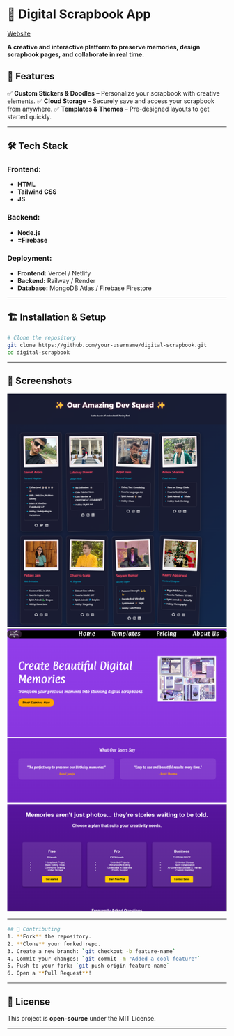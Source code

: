 # 📖 Digital Scrapbook App

[Website](https://scrapvault.netlify.app/)

**A creative and interactive platform to preserve memories, design scrapbook pages, and collaborate in real time.**

## 🚀 Features

✅ **Custom Stickers & Doodles** – Personalize your scrapbook with creative elements.
✅ **Cloud Storage** – Securely save and access your scrapbook from anywhere.
✅ **Templates & Themes** – Pre-designed layouts to get started quickly.

---

## 🛠 Tech Stack

### **Frontend:**
- **HTML**
- **Tailwind CSS** 
- **JS**

### **Backend:**
- **Node.js**
- **=Firebase** 

### **Deployment:**
- **Frontend:** Vercel / Netlify
- **Backend:** Railway / Render
- **Database:** MongoDB Atlas / Firebase Firestore

---

## 🏗 Installation & Setup

```bash
# Clone the repository
git clone https://github.com/your-username/digital-scrapbook.git
cd digital-scrapbook
```
---



## 📸 Screenshots

![Alt text](/assets/image5%20(1).png)
![Alt text](/assets/image5%20(2).png)
![Alt text](/assets/image5%20(3).png)
![Alt text](/assets/image5%20(4).png)


---
```bash
## 🤝 Contributing
1. **Fork** the repository.
2. **Clone** your forked repo.
3. Create a new branch: `git checkout -b feature-name`
4. Commit your changes: `git commit -m "Added a cool feature"`
5. Push to your fork: `git push origin feature-name`
6. Open a **Pull Request**!
```
---

## 📜 License
This project is **open-source** under the MIT License.

---

